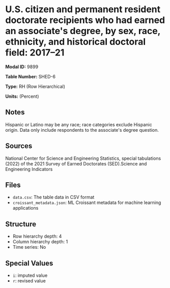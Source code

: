 # U.S. citizen and permanent resident doctorate recipients who had earned an associate's degree, by sex, race, ethnicity, and historical doctoral field: 2017–21

**Modal ID:** 9899

**Table Number:** SHED-6

**Type:** RH (Row Hierarchical)

**Units:** (Percent)

## Notes

Hispanic or Latino may be any race; race categories exclude Hispanic origin. Data only include respondents to the associate's degree question.

## Sources

National Center for Science and Engineering Statistics, special tabulations (2022) of the 2021 Survey of Earned Doctorates (SED).Science and Engineering Indicators

## Files

- `data.csv`: The table data in CSV format
- `croissant_metadata.json`: ML Croissant metadata for machine learning applications

## Structure

- Row hierarchy depth: 4
- Column hierarchy depth: 1
- Time series: No

## Special Values

- `i`: imputed value
- `r`: revised value
